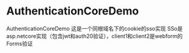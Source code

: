 # AuthenticationCoreDemo
AuthenticationCoreDemo
这是一个同根域名下的cookie的sso实现
SSo是asp.netcore实现（包含jwt和auth20验证），client1和client2是webform的Forms验证
